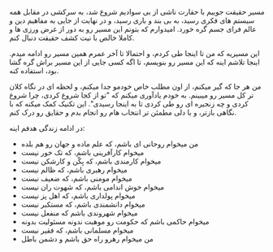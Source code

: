 مسیر حقیقت جوییم با حقارت ناشی از بی سوادیم شروع شد، به سرکشی در مقابل همه سیستم های فکری رسید، به بی بند و باری
رسید، و در نهایت از جایی به مفاهیم دین و عالم فرای جسم گره خورد. امیدوارم که بتونم این مسیر رو به دور از غرض ورزی ها
و کاملا خالص با نیت کشف حقیقت دنبال کنم.

این مسیریه که من تا اینجا طی کردم، و احتمالا تا آخر عمرم همین مسیر رو ادامه میدم. اینجا تلاشم اینه که این مسیر رو
بنویسم، تا اگه کسی جایی از این مسیر براش گره گشا بود، استفاده کنه.

من هر جا که گیر میکنم، از اون مطلب خاص خودمو جدا میکنم، و لحظه ای در نگاه کلان تر کل مسیر رو میبینم. به خودم یادآوری
میکنم که "تو از کجا شروع کردی، چرا شروع کردی و چه زنجیره ای رو طی کردی تا به اینجا رسیدی". این تکنیک کمک میکنه که با
نگاهی بازتر، و با دلی مطمئن تر انتخاب هام رو انجام بدم و حقایق رو درک کنم.

در ادامه زندگی هدفم اینه:
- من میخوام روحانی ای باشم، که علم ماده و جهان رو هم بلده
- میخوام کارآفرینی باشم، که تک خور نیست
- میخوام کارمندی باشم، که بِکّن و کارشکن نیست
- میخوام رهبری باشم، که ظالم نیست
- میخوام مومنی باشم، که ضعیف نیست
- میخوام خوش اندامی باشم، که شهوت ران نیست
- میخوام پولداری باشم، که اهل پز نیست
- میخوام دانشمندی باشم، که مستکبر نیست
- میخوام شهروندی باشم که منفعل نیست
- میخوام حاکمی باشم که حکومت رو موهبت ندونه مسئولیت بدونه
- میخوام مسلمانی باشم، که فقیر نیست
- من میخوام رهرو راه حق باشم و دشمن باطل

